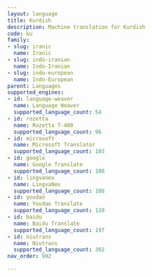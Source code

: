 ```yaml
---
layout: language
title: Kurdish
description: Machine translation for Kurdish
code: ku
family:
- slug: iranic
  name: Iranic
- slug: indo-iranian
  name: Indo-Iranian
- slug: indo-european
  name: Indo-European
parent: Languages
supported_engines:
- id: language-weaver
  name: Language Weaver
  supported_language_count: 54
- id: rozetta
  name: Rozetta T-400
  supported_language_count: 96
- id: microsoft
  name: Microsoft Translator
  supported_language_count: 103
- id: google
  name: Google Translate
  supported_language_count: 108
- id: lingvanex
  name: LingvaNex
  supported_language_count: 108
- id: youdao
  name: Youdao Translate
  supported_language_count: 110
- id: baidu
  name: Baidu Translate
  supported_language_count: 197
- id: niutrans
  name: Niutrans
  supported_language_count: 302
nav_order: 992

---
```



